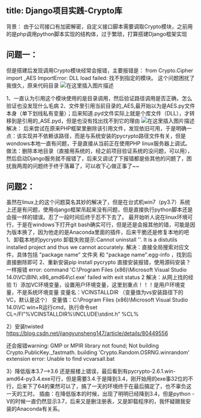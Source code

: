 title: Django项目实践-Crypto库
---
背景：
	由于公司接口有加密解密，自定义接口脚本需要调取Crypto模块，之前用的是php调用python脚本实现的结构体，过于繁琐，打算搭建Django框架实现

## 问题一：

但是搭建后发现调用Crypto模块经常会报错，主要报错是：
from Crypto.Cipher import _AES
ImportError: DLL load failed: 找不到指定的模块。
这个问题困扰了我很久，原来代码目录
![在这里插入图片描述
](https://img-blog.csdnimg.cn/201903111457336.png?x-oss-process=image/watermark,type_ZmFuZ3poZW5naGVpdGk,shadow_10,text_aHR0cHM6Ly9ibG9nLmNzZG4ubmV0L3N1cGVyX2NoZW5seQ==,size_16,color_FFFFFF,t_70)

1、一直认为引用这个模块使用的是目录调用，然后验证路径调用是否正确，怎么验证也没发现什么毛病
2、文件里引用当前目录的_AES,最开始以为是AES.py文件本身（单下划线私有变量）；后来知道.pyd文件实际上就是个库文件（DLL），才转移到是引用的_ASE.pyd，但是也没有找出找不到它的理由
![在这里插入图片描述](https://img-blog.csdnimg.cn/20190311150008620.png?x-oss-process=image/watermark,type_ZmFuZ3poZW5naGVpdGk,shadow_10,text_aHR0cHM6Ly9ibG9nLmNzZG4ubmV0L3N1cGVyX2NoZW5seQ==,size_16,color_FFFFFF,t_70)
解决：
后来尝试在原来PHP框架里删除该引用文件，发现依旧可用，于是明确一点：该实现并不依赖该路径，而是与系统安装的pycrypto路径文件有关，但是wondows本地一直有问题，于是直接从当前正在使用PHP linux服务器上调试。做法：删除本地目录（直接用系统的，经之前项目验证系统的没问题，可以用），然后启动Django服务就不报错了，后来又调试了下报错都是些其他的问题了，困扰我两周的问题终于终于落幕了，可以收下心做正事了~~

## 问题2：

虽然在linux上的这个问题莫名其妙的解决了，但是在台式机win7（py3.7）系统上还是有问题，使用django框架吊起来没有问题，但是直接执行python脚本还是会报一样的错误。忍了一段时间后终于忍不下去了。
最开始听人说在linux环境可行，于是在windows下打开git bash确实可行，但是还是会报其他的错，可能是因为版本换了，因为他走的是Anaconda里面的插件，后来干脆还是修复本地的吧
1、卸载本地的pycrypto 
卸载失败提示:Cannot uninstall ''. It is a distutils installed project and thus we cannot accurately.
解决：直接全局搜索对应文件，具体包括 "package name" 文件夹 和 "package name".egg-info ，找到后直接删除即可
2、重新安装pip install pycrypto 
直接安装报错，使用源码安装？一样报错
error: command 'C:\\Program Files (x86)\\Microsoft Visual Studio 14.0\\VC\\BIN\\
x86_amd64\\cl.exe' failed with exit status 2
解决：从网上找的经验
1）添加VC环境变量，设置用户环境变量，这里划重点！！！是用户环境变量，不是系统环境变量 
变量名：VCINSTALLDIR 
（变量值为vs安装路径下的VC，默认是这个） 
变量值：C:\Program Files (x86)\Microsoft Visual Studio 14.0\VC 
 win+R运行cmd，执行命令set CL=/FI”%VCINSTALLDIR%\INCLUDE\stdint.h” %CL% 

2）安装twisted https://blog.csdn.net/jiangyunsheng147/article/details/80449556

还会报错warning: GMP or MPIR library not found; Not building Crypto.PublicKey._fastmath.
building 'Crypto.Random.OSRNG.winrandom' extension
error: Unable to find vcvarsall.bat

3）降低版本3.7-->3.6
还是报楼上错误，最后看到有pycrypto-2.6.1.win-amd64-py3.4.exe可行，但是需要3.4.于是降到3.4，刚开始用的exe事32位的不行，后来下了64的果然可以了，搞了一天的环境终于在最后搞定了，也不辜负这一天的工时。
插曲：在降低版本的时候，出现了明明已经降到3.4，但是python -V的时候一直仍然显示3.7，后来又是删注册表，又是卸载程序的，我怀疑跟我安装的Anaconda有关系。
